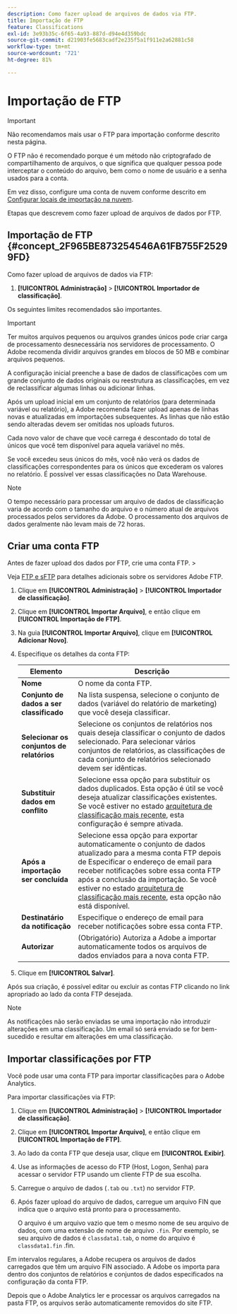 ```yaml
---
description: Como fazer upload de arquivos de dados via FTP.
title: Importação de FTP
feature: Classifications
exl-id: 3e93b35c-6f65-4a93-887d-d94e4d359bdc
source-git-commit: d21903fe5683cadf2e235f5a1f911e2a62881c58
workflow-type: tm+mt
source-wordcount: '721'
ht-degree: 81%

---
```


# Importação de FTP

>[!IMPORTANT]
>
>Não recomendamos mais usar o FTP para importação conforme descrito nesta página.
>
>O FTP não é recomendado porque é um método não criptografado de compartilhamento de arquivos, o que significa que qualquer pessoa pode interceptar o conteúdo do arquivo, bem como o nome de usuário e a senha usados para a conta.
>
>Em vez disso, configure uma conta de nuvem conforme descrito em [Configurar locais de importação na nuvem](/help/components/locations/configure-import-accounts.md).

Etapas que descrevem como fazer upload de arquivos de dados por FTP.

## Importação de FTP {#concept_2F965BE873254546A61FB755F25299FD}

Como fazer upload de arquivos de dados via FTP:

1. **[!UICONTROL Administração]** > **[!UICONTROL Importador de classificação]**.

Os seguintes limites recomendados são importantes.

>[!IMPORTANT]
>
>Ter muitos arquivos pequenos ou arquivos grandes únicos pode criar carga de processamento desnecessária nos servidores de processamento. O Adobe recomenda dividir arquivos grandes em blocos de 50 MB e combinar arquivos pequenos.

A configuração inicial preenche a base de dados de classificações com um grande conjunto de dados originais ou reestrutura as classificações, em vez de reclassificar algumas linhas ou adicionar linhas.

Após um upload inicial em um conjunto de relatórios (para determinada variável ou relatório), a Adobe recomenda fazer upload apenas de linhas novas e atualizadas em importações subsequentes. As linhas que não estão sendo alteradas devem ser omitidas nos uploads futuros.

Cada novo valor de chave que você carrega é descontado do total de únicos que você tem disponível para aquela variável no mês.

Se você excedeu seus únicos do mês, você não verá os dados de classificações correspondentes para os únicos que excederam os valores no relatório. É possível ver essas classificações no Data Warehouse.

>[!NOTE]
>
>O tempo necessário para processar um arquivo de dados de classificação varia de acordo com o tamanho do arquivo e o número atual de arquivos processados pelos servidores da Adobe. O processamento dos arquivos de dados geralmente não levam mais de 72 horas.

## Criar uma conta FTP

Antes de fazer upload dos dados por FTP, crie uma conta FTP. >

Veja [FTP e sFTP](/help/export/ftp-and-sftp/ftp-overview.md) para detalhes adicionais sobre os servidores Adobe FTP.

1. Clique em **[!UICONTROL Administração]** > **[!UICONTROL Importador de classificação]**.
1. Clique em **[!UICONTROL Importar Arquivo]**, e então clique em **[!UICONTROL Importação de FTP]**.
1. Na guia **[!UICONTROL Importar Arquivo]**, clique em **[!UICONTROL Adicionar Novo]**.
1. Especifique os detalhes da conta FTP:

   | Elemento | Descrição |
   |---|---|
   | **Nome** | O nome da conta FTP. |
   | **Conjunto de dados a ser classificado** | Na lista suspensa, selecione o conjunto de dados (variável do relatório de marketing) que você deseja classificar. |
   | **Selecionar os conjuntos de relatórios** | Selecione os conjuntos de relatórios nos quais deseja classificar o conjunto de dados selecionado. Para selecionar vários conjuntos de relatórios, as classificações de cada conjunto de relatórios selecionado devem ser idênticas. |
   | **Substituir dados em conflito** | Selecione essa opção para substituir os dados duplicados. Esta opção é útil se você deseja atualizar classificações existentes. Se você estiver no estado [arquitetura de classificação mais recente](../sets/overview.md), esta configuração é sempre ativada. |
   | **Após a importação ser concluída** | Selecione essa opção para exportar automaticamente o conjunto de dados atualizado para a mesma conta FTP depois de Especificar o endereço de email para receber notificações sobre essa conta FTP após a conclusão da importação. Se você estiver no estado [arquitetura de classificação mais recente](../sets/overview.md), esta opção não está disponível. |
   | **Destinatário da notificação** | Especifique o endereço de email para receber notificações sobre essa conta FTP. |
   | **Autorizar** | (Obrigatório) Autoriza a Adobe a importar automaticamente todos os arquivos de dados enviados para a nova conta FTP. |

1. Clique em **[!UICONTROL Salvar]**.

Após sua criação, é possível editar ou excluir as contas FTP clicando no link apropriado ao lado da conta FTP desejada.

>[!NOTE]
>
>As notificações não serão enviadas se uma importação não introduzir alterações em uma classificação. Um email só será enviado se for bem-sucedido e resultar em alterações em uma classificação.

## Importar classificações por FTP

Você pode usar uma conta FTP para importar classificações para o Adobe Analytics.

Para importar classificações via FTP:

1. Clique em **[!UICONTROL Administração]** > **[!UICONTROL Importador de classificação]**.
1. Clique em **[!UICONTROL Importar Arquivo]**, e então clique em **[!UICONTROL Importação de FTP]**.
1. Ao lado da conta FTP que deseja usar, clique em **[!UICONTROL Exibir]**.
1. Use as informações de acesso do FTP (Host, Logon, Senha) para acessar o servidor FTP usando um cliente FTP de sua escolha.
1. Carregue o arquivo de dados (`.tab` ou `.txt`) no servidor FTP.
1. Após fazer upload do arquivo de dados, carregue um arquivo FIN que indica que o arquivo está pronto para o processamento.

   O arquivo é um arquivo vazio que tem o mesmo nome de seu arquivo de dados, com uma extensão de nome de arquivo `.fin`. Por exemplo, se seu arquivo de dados é `classdata1.tab`, o nome do arquivo é `classdata1.fin` .fin.

Em intervalos regulares, a Adobe recupera os arquivos de dados carregados que têm um arquivo FIN associado. A Adobe os importa para dentro dos conjuntos de relatórios e conjuntos de dados especificados na configuração da conta FTP.

Depois que o Adobe Analytics ler e processar os arquivos carregados na pasta FTP, os arquivos serão automaticamente removidos do site FTP.
